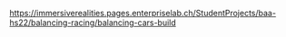 https://immersiverealities.pages.enterpriselab.ch/StudentProjects/baa-hs22/balancing-racing/balancing-cars-build

